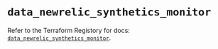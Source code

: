 # `data_newrelic_synthetics_monitor`

Refer to the Terraform Registory for docs: [`data_newrelic_synthetics_monitor`](https://www.terraform.io/docs/providers/newrelic/d/synthetics_monitor).
